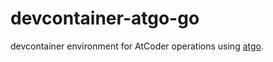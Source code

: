 # devcontainer-atgo-go
devcontainer environment for AtCoder operations using [atgo](https://github.com/meian/atgo).
